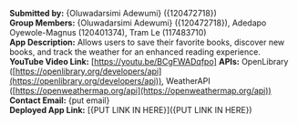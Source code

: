 **Submitted by:** {Oluwadarsimi Adewumi} ({120472718})  
**Group Members:** {Oluwadarsimi Adewumi} ({120472718}), Adedapo Oyewole-Magnus (120401374), Tram Le (117483710)  
**App Description:** Allows users to save their favorite books, discover new books, and track the weather for an enhanced reading experience.  
**YouTube Video Link:** [https://youtu.be/BCgFWADqfpo]
**APIs:** OpenLibrary ([https://openlibrary.org/developers/api](https://openlibrary.org/developers/api)), WeatherAPI ([https://openweathermap.org/api](https://openweathermap.org/api))  
**Contact Email:** {put email}  
**Deployed App Link:** [{PUT LINK IN HERE}]({PUT LINK IN HERE})  